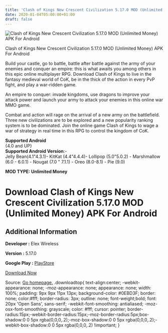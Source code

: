 ```yaml
---
title: 'Clash of Kings New Crescent Civilization 5.17.0 MOD (Unlimited Money) APK For Android'
date: 2020-01-04T05:00:00+01:00
draft: false
---
```


![Clash of Kings New Crescent Civilization 5.17.0 MOD (Unlimited Money) APK For Android](https://i1.wp.com/apkhome.net/wp-content/uploads/2020/01/Clash-of-Kings-New-Crescent-Civilization.png "Clash of Kings New Crescent Civilization 5.17.0 MOD (Unlimited Money) APK For Android")

  

Clash of Kings New Crescent Civilization 5.17.0 MOD (Unlimited Money) APK For Android

Build your castle, go to battle, battle after battle against the army of your enemies and conquer an empire: this is what awaits you among others in this epic online multiplayer RPG. Download Clash of Kings to live in the fantasy medieval world of CoK, be in the thick of the action in every PvP fight, and play a war-ridden game.

An empire to conquer: invade kingdoms, use dragons to improve your attack power and launch your army to attack your enemies in this online war MMO game.

Combat and action will rage on the arrival of a new army on the battlefield. Three new civilizations are to be explored and a new popularity ranking system is to be dominated. Join the online game Clash of Kings to wage a war of strategy in real time in this RPG to control the kingdom of CoK.

**Supported Android**  
{4.0 and UP}  
**Supported Android Version**:-  
Jelly Bean(4.1"4.3.1)- KitKat (4.4"4.4.4)- Lollipop (5.0"5.0.2) - Marshmallow (6.0 - 6.0.1) - Nougat (7.0 " 7.1.1) - Oreo (8.0-8.1) - Pie (9.0)

**MOD TYPE: Unlimited Money**

Download Clash of Kings New Crescent Civilization 5.17.0 MOD (Unlimited Money) APK For Android
==============================================================================================

Additional Information
----------------------

**Developer :** Elex Wireless

**Version :** 5.17.0

**Google Play :** [PlayStore](https://play.google.com/store/apps/details?id=com.hcg.cok.gp)

  

[Download Now](https://store4app.co/post/clash-of-kings-new-crescent-civilization-5-17-0-mod-unlimited-money-apk-for-android_1578068205)

  
Source: [Go homepage.](https://store4app.co/post/clash-of-kings-new-crescent-civilization-5-17-0-mod-unlimited-money-apk-for-android_1578068205) .downloadtop{ text-align:center; -webkit-appearance: none; -moz-appearance: none; appearance: none; width: 100%; padding: 9px 9px 11px 13px; background-color: #0EBD3F; border: none; color:#fff; border-radius: 3px; outline: none; font-weight;bold; font: 20px 'Open Sans', sans-serif; -webkit-font-smoothing: antialiased; -moz-osx-font-smoothing: grayscale; color: #fff; cursor: pointer; border-radius:15px;-webkit-border-radius:15px;-moz-border-radius:5px;box-shadow:0 0 5px rgba(0,0,0,.2);-moz-box-shadow:0 0 5px rgba(0,0,0,.2);-webkit-box-shadow:0 0 5px rgba(0,0,0,.2) !important; }